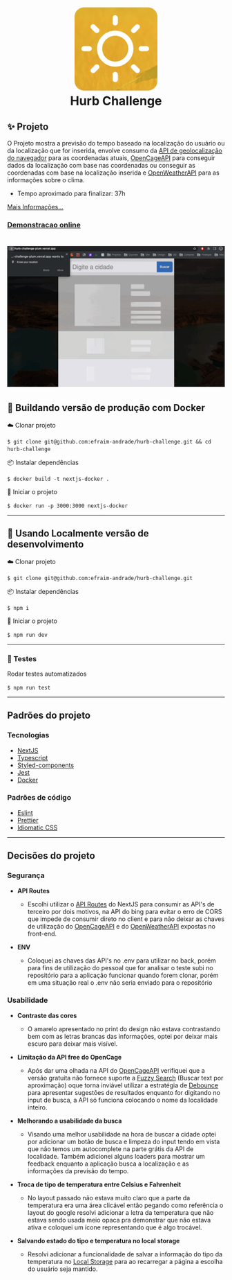 <h1 align="center">
    <img alt="Logo do Weather App" src="./public/icon/android-chrome-192x192.png" />
    <br>
    Hurb Challenge
</h1>

## ✨ Projeto

O Projeto mostra a previsão do tempo baseado na localização do usuário ou da localização que for inserida, envolve consumo da [API de geolocalização do navegador](https://developer.mozilla.org/en-US/docs/Web/API/Geolocation_API) para as coordenadas atuais, [OpenCageAPI](https://opencagedata.com/api) para conseguir dados da localização com base nas coordenadas ou conseguir as coordenadas com base na localização inserida e [OpenWeatherAPI](https://openweathermap.org/api) para as informações sobre o clima.

- Tempo aproximado para finalizar: 37h

[Mais Informações...](https://github.com/hurbcom/challenge-charlie)

### [Demonstracao online](https://hurb-challenge-plum.vercel.app/)

<h1 align="center">
    <img alt="Demonstração da aplicação" src="./weather-app-demo.gif" />
</h1>

## :office: Buildando versão de produção com Docker

:cloud: Clonar projeto

`$ git clone git@github.com:efraim-andrade/hurb-challenge.git && cd hurb-challenge`

📦 Instalar dependências

`$ docker build -t nextjs-docker .`

🚀 Iniciar o projeto

`$ docker run -p 3000:3000 nextjs-docker`

---
## :office: Usando Localmente versão de desenvolvimento

:cloud: Clonar projeto

`$ git clone git@github.com:efraim-andrade/hurb-challenge.git`

📦 Instalar dependências

`$ npm i`

🚀 Iniciar o projeto

`$ npm run dev`

---

### :scroll: Testes

Rodar testes automatizados

`$ npm run test`

---
## Padrões do projeto
### Tecnologias
- [NextJS](https://nextjs.org/)
- [Typescript](https://www.typescriptlang.org/)
- [Styled-components](https://styled-components.com/)
- [Jest](https://jestjs.io/pt-BR/)
- [Docker](https://www.docker.com/)

### Padrões de código
- [Eslint](https://eslint.org/)
- [Prettier](https://prettier.io/)
- [Idiomatic CSS](https://github.com/necolas/idiomatic-css)
---
## Decisões do projeto
### Segurança
- **API Routes**
  - Escolhi utilizar o [API Routes](https://nextjs.org/docs/api-routes/introduction) do NextJS para consumir as API's de terceiro por dois motivos, na API do bing para evitar o erro de CORS que impede de consumir direto no client e para não deixar as chaves de utilização do  [OpenCageAPI](https://opencagedata.com/api) e do [OpenWeatherAPI](https://openweathermap.org/api) expostas no front-end.

- **ENV**
  - Coloquei as chaves das API's no .env para utilizar no back, porém para fins de utilização do pessoal que for analisar o teste subi no repositório para a aplicação funcionar quando forem clonar, porém em uma situação real o .env não seria enviado para o repositório

### Usabilidade
- **Contraste das cores**
  - O amarelo apresentado no print do design não estava contrastando bem com as letras brancas das informações, optei por deixar mais escuro para deixar mais visível.

- **Limitação da API free do OpenCage**
  - Após dar uma olhada na API do [OpenCageAPI](https://opencagedata.com/api) verifiquei que a versão gratuita não fornece suporte a  [Fuzzy Search](https://www.techtarget.com/whatis/definition/fuzzy-search) (Buscar text por aproximação) oque torna inviável utilizar a estratégia de [Debounce](https://www.freecodecamp.org/news/javascript-debounce-example/) para apresentar sugestões de resultados enquanto for digitando no input de busca, a API só funciona colocando o nome da localidade inteiro.

- **Melhorando a usabilidade da busca**
  - Visando uma melhor usabilidade na hora de buscar a cidade optei por adicionar um botão de busca e limpeza do input tendo em vista que não temos um autocomplete na parte grátis da API de localidade. Também adicionei alguns loaders para mostrar um feedback enquanto a aplicação busca a localização e as informações da previsão do tempo.

- **Troca de tipo de temperatura entre Celsius e Fahrenheit**
  - No layout passado não estava muito claro que a parte da temperatura era uma área clicável então pegando como referência o layout do google resolvi adicionar a letra da temperatura que não estava sendo usada meio opaca pra demonstrar que não estava ativa e coloquei um ícone representando que é algo trocável.

- **Salvando estado do tipo e temperatura no local storage**
  - Resolvi adicionar a funcionalidade de salvar a informação do tipo da temperatura no [Local Storage](https://developer.mozilla.org/en-US/docs/Web/API/Window/localStorage) para ao recarregar a página a escolha do usuário seja mantido.
